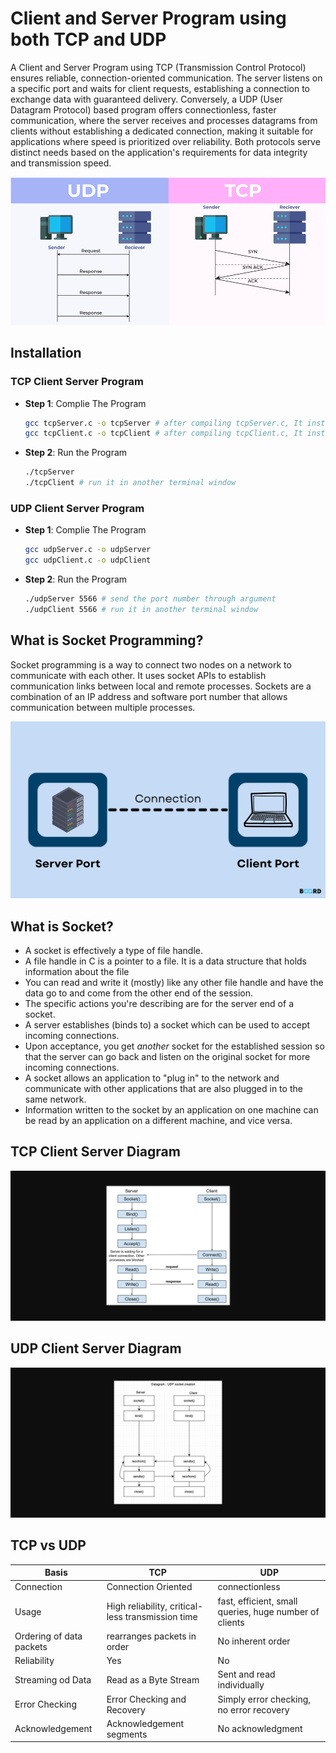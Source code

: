 # Client and Server Program using both TCP and UDP

A Client and Server Program using TCP (Transmission Control Protocol) ensures reliable, connection-oriented communication. The server listens on a specific port and waits for client requests, establishing a connection to exchange data with guaranteed delivery. Conversely, a UDP (User Datagram Protocol) based program offers connectionless, faster communication, where the server receives and processes datagrams from clients without establishing a dedicated connection, making it suitable for applications where speed is prioritized over reliability. Both protocols serve distinct needs based on the application's requirements for data integrity and transmission speed.

![TCP-UDP-Data-Communication](./assets/TCP_and_UDP_data_sending.png)

## Installation

### TCP Client Server Program

* **Step 1**: Complie The Program
  ```bash
  gcc tcpServer.c -o tcpServer # after compiling tcpServer.c, It instructs the compiler to output the compiled executable with the name tcpServer.
  gcc tcpClient.c -o tcpClient # after compiling tcpClient.c, It instructs the compiler to output the compiled executable with the name tcpClient.
  ```
* **Step 2**: Run the Program
  ```bash
  ./tcpServer
  ./tcpClient # run it in another terminal window
  ```

### UDP Client Server Program

* **Step 1**: Complie The Program

  ```bash
  gcc udpServer.c -o udpServer 
  gcc udpClient.c -o udpClient 
  ```
* **Step 2**: Run the Program

  ```bash
  ./udpServer 5566 # send the port number through argument
  ./udpClient 5566 # run it in another terminal window
  ```

## What is Socket Programming?

Socket programming is a way to connect two nodes on a network to communicate with each other. It uses socket APIs to establish communication links between local and remote processes. Sockets are a combination of an IP address and software port number that allows communication between multiple processes.

![socket-programming](./assets/Socket-Programming.png)

## What is Socket?

* A socket is effectively a type of file handle.
* A file handle in C is a pointer to a file. It is a data structure that holds information about the file
* You can read and write it (mostly) like any other file handle and have the data go to and come from the other end of the session.
* The specific actions you're describing are for the server end of a socket.
* A server establishes (binds to) a socket which can be used to accept incoming connections.
* Upon acceptance, you get *another* socket for the established session so that the server can go back and listen on the original socket for more incoming connections.
* A socket allows an application to "plug in" to the network and communicate with other applications that are also plugged in to the same network.
* Information written to the socket by an application on one machine can be read by an application on a different machine, and vice versa.

## TCP Client Server Diagram

![tcp-client-server](./assets/tcp_server_client.png)

## UDP Client Server Diagram

![udp-client-server](./assets/udp_server-client.png)

## TCP vs UDP

| Basis                    | TCP                                               | UDP                                                    |
| ------------------------ | ------------------------------------------------- | ------------------------------------------------------ |
| Connection               | Connection Oriented                               | connectionless                                         |
| Usage                    | High reliability, critical-less transmission time | fast, efficient, small queries, huge number of clients |
| Ordering of data packets | rearranges packets in order                       | No inherent order                                      |
| Reliability              | Yes                                               | No                                                     |
| Streaming od Data        | Read as a Byte Stream                             | Sent and read individually                             |
| Error Checking           | Error Checking and Recovery                       | Simply error checking, no error recovery               |
| Acknowledgement          | Acknowledgement segments                          | No acknowledgment                                      |
